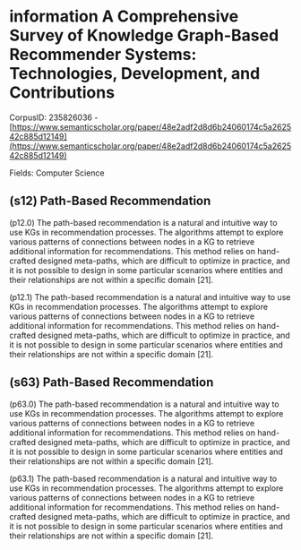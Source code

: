 # information A Comprehensive Survey of Knowledge Graph-Based Recommender Systems: Technologies, Development, and Contributions

CorpusID: 235826036 - [https://www.semanticscholar.org/paper/48e2adf2d8d6b24060174c5a262542c885d12149](https://www.semanticscholar.org/paper/48e2adf2d8d6b24060174c5a262542c885d12149)

Fields: Computer Science

## (s12) Path-Based Recommendation
(p12.0) The path-based recommendation is a natural and intuitive way to use KGs in recommendation processes. The algorithms attempt to explore various patterns of connections between nodes in a KG to retrieve additional information for recommendations. This method relies on hand-crafted designed meta-paths, which are difficult to optimize in practice, and it is not possible to design in some particular scenarios where entities and their relationships are not within a specific domain [21].

(p12.1) The path-based recommendation is a natural and intuitive way to use KGs in recommendation processes. The algorithms attempt to explore various patterns of connections between nodes in a KG to retrieve additional information for recommendations. This method relies on hand-crafted designed meta-paths, which are difficult to optimize in practice, and it is not possible to design in some particular scenarios where entities and their relationships are not within a specific domain [21].
## (s63) Path-Based Recommendation
(p63.0) The path-based recommendation is a natural and intuitive way to use KGs in recommendation processes. The algorithms attempt to explore various patterns of connections between nodes in a KG to retrieve additional information for recommendations. This method relies on hand-crafted designed meta-paths, which are difficult to optimize in practice, and it is not possible to design in some particular scenarios where entities and their relationships are not within a specific domain [21].

(p63.1) The path-based recommendation is a natural and intuitive way to use KGs in recommendation processes. The algorithms attempt to explore various patterns of connections between nodes in a KG to retrieve additional information for recommendations. This method relies on hand-crafted designed meta-paths, which are difficult to optimize in practice, and it is not possible to design in some particular scenarios where entities and their relationships are not within a specific domain [21].
